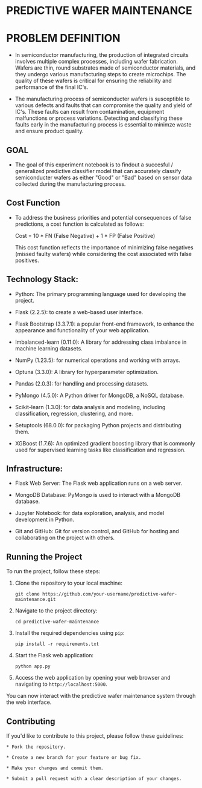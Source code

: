 # PREDICTIVE WAFER MAINTENANCE




# PROBLEM DEFINITION
  
- In semiconductor manufacturing, the production of integrated circuits involves multiple complex processes, including wafer fabrication. Wafers are thin, round substrates made of semiconductor materials, and they undergo various manufacturing steps to create microchips. The quality of these wafers is critical for ensuring the reliability and performance of the final IC's.

- The manufacturing process of semiconducter wafers is susceptible to various defects and faults that can compromise the quality and yield of IC's. These faults can result from contamination, equipment malfunctions or process variations. Detecting and classifying these faults early in the manufacturing process is essential to minimze waste and ensure product quality.

## GOAL
- The goal of this experiment notebook is to findout a succesful / generalized predictive classifier model that can accurately classify semiconducter wafers as either "Good" or "Bad" based on sensor data collected during the manufacturing process. 

## Cost Function
- To address the business priorities and potential consequences of false predictions, a cost function is calculated as follows:

    Cost = 10 * FN (False Negative) + 1 * FP (False Positive)

    This cost function reflects the importance of minimizing false negatives (missed faulty wafers) while considering the cost associated with false positives.


## Technology Stack:

- Python: The primary programming language used for developing the project.

- Flask (2.2.5): to create a web-based user interface.

- Flask Bootstrap (3.3.7.1): a popular front-end framework, to enhance the appearance and functionality of your web application.

- Imbalanced-learn (0.11.0): A library for addressing class imbalance in machine learning datasets.

- NumPy (1.23.5): for numerical operations and working with arrays.

- Optuna (3.3.0): A library for hyperparameter optimization.

- Pandas (2.0.3): for handling and processing datasets.

- PyMongo (4.5.0): A Python driver for MongoDB, a NoSQL database.

- Scikit-learn (1.3.0): for data analysis and modeling, including classification, regression, clustering, and more.

- Setuptools (68.0.0): for packaging Python projects and distributing them.

- XGBoost (1.7.6): An optimized gradient boosting library that is commonly used for supervised learning tasks like classification and regression.

## Infrastructure:

- Flask Web Server: The Flask web application runs on a web server. 

- MongoDB Database: PyMongo is used to interact with a MongoDB database.

- Jupyter Notebook: for data exploration, analysis, and model development in Python.

- Git and GitHub: Git for version control, and GitHub for hosting and collaborating on the project with others.


## Running the Project

To run the project, follow these steps:

1. Clone the repository to your local machine:

    `git clone https://github.com/your-username/predictive-wafer-maintenance.git`


2. Navigate to the project directory:

    `cd predictive-wafer-maintenance`


3. Install the required dependencies using `pip`:

    `pip install -r requirements.txt`


4. Start the Flask web application:

    `python app.py`


5. Access the web application by opening your web browser and navigating to `http://localhost:5000`.

You can now interact with the predictive wafer maintenance system through the web interface.




## Contributing
If you'd like to contribute to this project, please follow these guidelines:

    * Fork the repository.

    * Create a new branch for your feature or bug fix.

    * Make your changes and commit them.

    * Submit a pull request with a clear description of your changes.
